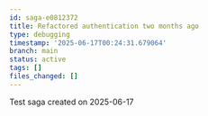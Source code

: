 ```yaml
---
id: saga-e0812372
title: Refactored authentication two months ago
type: debugging
timestamp: '2025-06-17T00:24:31.679064'
branch: main
status: active
tags: []
files_changed: []
---
```


Test saga created on 2025-06-17
